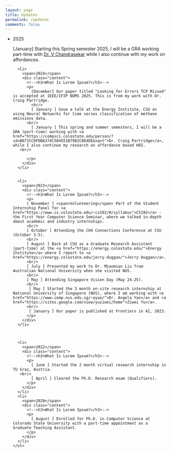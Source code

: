 ```yaml
---
layout: page
title: Updates
permalink: /updates
comments: false
---
```


<html>
<head>
  <title>Pure CSS Timeline Design With Cool Hover Effects</title>
  <meta name="viewport" content="width=device-width, initial-scale=1.0">
  <link rel="stylesheet" type="text/css" href="https://anjugopinath.github.io/styles/updates.css">
</head>
<body>
  <div class="timeline">
    <ul>
    <li>
        <span>2025</span>
        <div class="content">
          <!--<h3>What Is Lorem Ipsum?</h3>-->
          <p>
            [January] Starting this Spring semester 2025, I will be a GRA working part-time with <a href="https://www.engr.colostate.edu/ece/people/v-chandrasekar/">Dr. V Chandrasekar</a> while I also continue with my work on affordances.
          </p>
        </div>
      </li>
      
      <li>
        <span>2024</span>
        <div class="content">
          <!--<h3>What Is Lorem Ipsum?</h3>-->
          <p>
            [December] Our paper titled "Looking for Errors TCP Missed" is accepted at IEEE/IFIP NOMS 2025. This is from my work with Dr. Craig Partridge.
            <br/>
            [ January ] Gave a talk at the Energy Institute, CSU on using Neural Networks for time series classification of methane emissions data.
          <br/>
            [ January ] This spring and summer semesters, I will be a GRA (part-time) working with <a href="https://compsci.colostate.edu/person/?id=B671CC0FDBA374C584551B7982C0D4DE&sq=t">Dr. Craig Partridge</a>, while I also continue my research on affordance based HOI.
       <br/>
            
          </p>
        </div>
      </li>
     
      
      <li>
        <span>2023</span>
        <div class="content">
          <!--<h3>What Is Lorem Ipsum?</h3>--> 
          <p>  
          [ November ] <span>Volunteering</span> Part of the Student Internship Panel for <a href="https://www.cs.colostate.edu/~cs192/#/syllabus">CS192</a> - the First Year Computer Science Seminar, where we talked in-depth about academic and industry internships.
          <br/>
          [ October ] Attending the CH4 Connections Conference at CSU (October 3-5).
          <br/>
          [ August ] Back at CSU as a Graduate Research Assistant (part-time) at the <a href="https://energy.colostate.edu/">Energy Institute</a> where I report to <a href="https://energy.colostate.edu/jerry-duggan/">Jerry Duggan</a>. 
          <br/>  
          [ July ] Presented my work to Dr. Miaomiao Liu from Australian National University when she visited NUS.
          <br/>
          [ May ] Attending Singapore Vision Day (May 24-25).
          <br/>
           [ May ] Started the 3 month on-site research internship at National University of Singapore (NUS), where I am working with <a href="https://www.comp.nus.edu.sg/~ayao/">Dr. Angela Yao</a> and <a href="https://sites.google.com/view/yuziwei/home">Ziwei Yu</a>. 
          <br/>     
           [ January ] Our paper is published at Frontiers in AI, 2023.
          </p>
        </div>
      </li>
      
      
      
      <li>
        <span>2022</span>
        <div class="content">
          <!--<h3>What Is Lorem Ipsum?</h3>-->
          <p>
            [ June ] Started the 2 month virtual research internship in TU Graz, Austria.
       <br/>
            [ April ] Cleared the Ph.D. Research exam (Qualifiers).
          </p>
        </div>
      </li>
      <li>
        <span>2020</span>
        <div class="content">
          <!--<h3>What Is Lorem Ipsum?</h3>-->
          <p>
            [ August ] Enrolled for Ph.D. in Computer Science at Colorado State University with a part-time appointment as a Graduate Teaching Assistant.
          </p>
        </div>
      </li>
    </ul>
  </div>

</body>
</html>



